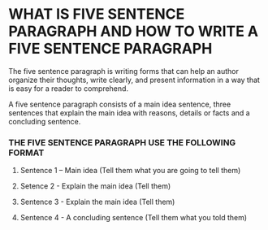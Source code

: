 # WHAT IS FIVE SENTENCE PARAGRAPH AND HOW TO WRITE A FIVE SENTENCE PARAGRAPH

The five sentence paragraph is writing forms that can help an author organize their thoughts, write clearly, and present information in a way that is easy for a reader to comprehend.

A five sentence paragraph consists of a main idea sentence, three sentences that explain the main idea with reasons, details or facts and a concluding sentence.

### THE FIVE SENTENCE PARAGRAPH USE THE FOLLOWING FORMAT

1. Sentence 1 – Main idea (Tell them what you are going to tell them)

    


2. Setence 2 - Explain the main idea (Tell them)




3. Sentence 3 - Explain the main idea (Tell them)





4. Sentence 4 - A concluding sentence (Tell them what you told them)

